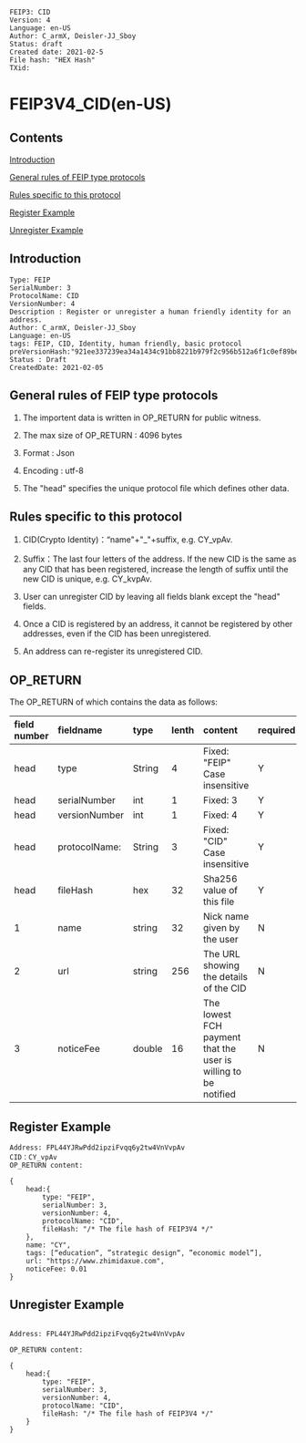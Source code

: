 ```
FEIP3: CID
Version: 4
Language: en-US
Author: C_armX, Deisler-JJ_Sboy
Status: draft
Created date: 2021-02-5
File hash: "HEX Hash"
TXid: 
```

# FEIP3V4_CID(en-US)

## Contents
[Introduction](#Introduction)

[General rules of FEIP type protocols](#general_rules_of_feip_type_protocols)

[Rules specific to this protocol](#rules_specific_to_this_protocol)

[Register Example](#Register_example)

[Unregister Example](#Unregister_example)



## Introduction

```
Type: FEIP
SerialNumber: 3
ProtocolName: CID
VersionNumber: 4
Description : Register or unregister a human friendly identity for an address.
Author: C_armX, Deisler-JJ_Sboy
Language: en-US
tags: FEIP, CID, Identity, human friendly, basic protocol
preVersionHash:"921ee337239ea34a1434c91bb8221b979f2c956b512a6f1c0ef89be6d342d933"
Status : Draft
CreatedDate: 2021-02-05
```

## General rules of FEIP type protocols

1. The importent data is written in OP_RETURN for public witness.

2. The max size of OP_RETURN : 4096 bytes

3. Format : Json

4. Encoding : utf-8

5. The "head" specifies the unique protocol file which defines other data.


## Rules specific to this protocol

1. CID(Crypto Identity)：“name"+"_"+suffix, e.g. CY_vpAv.

2. Suffix：The last four letters of the address. If the new CID is the same as any CID that has been registered, increase the length of suffix until the new CID is unique, e.g. CY_kvpAv.

3. User can unregister CID by leaving all fields blank except the "head" fields.

4. Once a CID is registered by an address, it cannot be registered by other addresses, even if the CID has been unregistered.

5. An address can re-register its unregistered CID.



## OP_RETURN
The OP_RETURN of which contains the data as follows:

|field number|fieldname|type|lenth|content|required|
|:----|:----|:----|:----|:----|:----|
|head|type|String|4|Fixed: "FEIP"<br>Case insensitive|Y|
|head|serialNumber|int|1|Fixed: 3|Y|
|head|versionNumber|int|1|Fixed: 4|Y|
|head|protocolName:|String|3|Fixed: "CID"<br>Case insensitive|Y|
|head|fileHash|hex|32|Sha256 value of this file|Y|
|1|name|string|32|Nick name given by the user|N
|2|url|string|256|The URL showing the details of the CID|N
|3|noticeFee|double|16|The lowest FCH payment that the user is willing to be notified|N

## Register Example
```
Address: FPL44YJRwPdd2ipziFvqq6y2tw4VnVvpAv
CID：CY_vpAv
OP_RETURN content:

{
    head:{
        type: "FEIP",
        serialNumber: 3,
        versionNumber: 4,
        protocolName: "CID",
        fileHash: "/* The file hash of FEIP3V4 */"
    },
    name: "CY",
    tags: [“education“, ”strategic design“, ”economic model”],
    url: "https://www.zhimidaxue.com",
    noticeFee: 0.01
}
```

## Unregister Example
```

Address: FPL44YJRwPdd2ipziFvqq6y2tw4VnVvpAv

OP_RETURN content:

{
    head:{
        type: "FEIP",
        serialNumber: 3,
        versionNumber: 4,
        protocolName: "CID",
        fileHash: "/* The file hash of FEIP3V4 */"
    }
}

```
